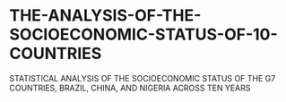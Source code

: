 # THE-ANALYSIS-OF-THE-SOCIOECONOMIC-STATUS-OF-10-COUNTRIES
STATISTICAL ANALYSIS OF THE SOCIOECONOMIC STATUS OF THE G7 COUNTRIES, BRAZIL, CHINA, AND NIGERIA ACROSS TEN YEARS
